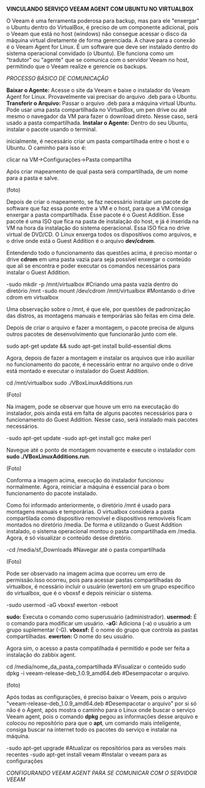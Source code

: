 **VINCULANDO SERVIÇO VEEAM AGENT COM UBUNTU NO VIRTUALBOX**

O Veeam é uma ferramenta poderosa para backup, mas para ele "enxergar" o Ubuntu dentro do VirtualBox, é preciso de um componente adicional, pois o Veeam que está no host (windows) não consegue acessar o disco da máquina virtual diretamente de forma gerenciada. A chave para a conexão é o Veeam Agent for Linux. É um software que deve ser instalado dentro do sistema operacional convidado (o Ubuntu). Ele funciona como um "tradutor" ou "agente" que se comunica com o servidor Veeam no host, permitindo que o Veeam realize e gerencie os backups.

*PROCESSO BÁSICO DE COMUNICAÇÃO*

**Baixar o Agente:** Acesse o site da Veeam e baixe o instalador do Veeam Agent for Linux. Provavelmente vai precisar do arquivo .deb para o Ubuntu.
**Transferir o Arquivo:** Passar o arquivo .deb para a máquina virtual Ubuntu. Pode usar uma pasta compartilhada no VirtualBox, um pen drive ou até mesmo o navegador da VM para fazer o download direto. Nesse caso, será usado a pasta compartilhada.
**Instalar o Agente:** Dentro do seu Ubuntu, instalar o pacote usando o terminal.

inicialmente, é necessário criar um pasta compartilhada entre o host e o Ubuntu. O caminho para isso é:

clicar na VM->Configurações->Pasta compartilha

Após criar mapeamento de qual pasta será compartilhada, de um nome para a pasta e salve.

(foto)

Depois de criar o mapeamento, se faz necessário instalar um pacote de software que faz essa ponte entre a VM e o host, para que a VM consiga enxergar a pasta compartilhada. Esse pacote é o Guest Addition. Esse pacote é uma ISO que fica na pasta de instalação do host, e já é inserida na VM na hora da instalação do sistema operacional. Essa ISO fica no drive virtual de DVD/CD. O Linux enxerga todos os dispositivos como arquivos, e o drive onde está o Guest Addition é o arquivo **dev/cdrom**.

Entendendo todo o funcionamento das questões acima, é preciso montar o drive **cdrom** em uma pasta vazia para seja possível enxergar o conteúdo que ali se encontra e poder executar os comandos necessários para instalar o Guest Addition. 

-sudo mkdir -p /mnt/virtualbox #Criando uma pasta vazia dentro do diretório /mnt
-sudo mount /dev/cdrom /mnt/virtualbox #Montando o drive cdrom em virtualbox 

Uma observação sobre o /mnt, é que ele, por questões de padronização das distros, as montagens manuais e temporárias são feitas em cima dele.

Depois de criar o arquivo e fazer a montagem, o pacote precisa de alguns outros pacotes de desenvolvimento que funcionarão junto com ele.

sudo apt-get update && sudo apt-get install build-essential dkms

Agora, depois de fazer a montagem e instalar os arquivos que irão auxiliar no funcionamento do pacote, é necessário entrar no arquivo onde o drive está montado e executar o instalador do Guest Addition.

cd /mnt/virtualbox
sudo ./VBoxLinuxAdditions.run

(Foto)

Na imagem, pode se observar que houve um erro na executação do instalador, pois ainda está em falta de alguns pacotes necessários para o funcionamento do Guest Addition. Nesse caso, será instalado mais pacotes necessários.

-sudo apt-get update
-sudo apt-get install gcc make perl

Navegue até o ponto de montagem novamente e execute o instalador com **sudo ./VBoxLinuxAdditions.run**.

(Foto)

Conforma a imagem acima, execução do instalador funcionou normalmente. Agora, reiniciar a máquina é essencial para o bom funcionamento do pacote instalado. 

Como foi informado anteriormente, o diretório /mnt é usado para montagens manuais e temporárias. O virtualbox considera a pasta compartilada como dispositivo removível e dispositivos removiveis ficam montados no diretório /media. De forma e utilizando o Guest Addition instalado, o sistema operacional montou o pasta compartilhada em /media. Agora, é só visualizar o conteúdo desse diretório.

-cd /media/sf_Downloads #Navegar até o pasta compartilhada

(Foto)

Pode ser observado na imagem acima que ocorreu um erro de permissão.Isso ocorreu, pois para acessar pastas compartilhadas do virtualbox, é ncessário incluir o usuário (ewerton) em um grupo especifico do virtualbox, que é o vboxsf e depois reiniciar o sistema.

-sudo usermod -aG vboxsf ewerton
-reboot

**sudo:** Executa o comando como superusuário (administrador).
**usermod:** É o comando para modificar um usuário.
**-aG:** Adiciona (-a) o usuário a um grupo suplementar (-G).
**vboxsf:** É o nome do grupo que controla as pastas compartilhadas.
**ewerton:** O nome do seu usuário.

Agora sim, o acesso a pasta compatilhada é permitido e pode ser feita a instalação do zabbix agent. 

cd /media/nome_da_pasta_compartilhada #Visualizar o conteúdo 
sudo dpkg -i veeam-release-deb_1.0.9_amd64.deb #Desempacotar o arquivo. 

(foto)

Após todas as configurações, é preciso baixar o Veeam, pois o arquivo "veeam-release-deb_1.0.9_amd64.deb #Desempacotar o arquivo" por si só não é o Agent, após mostra o caminho para o Linux onde buscar o serviço Veeam agent, pois o comando **dpkg** pegou as informações desse arquivo e colocou no repositório para que o **apt**, um comando mais inteligente, consiga buscar na internet todo os pacotes do serviço e instalar na máquina. 

-sudo apt-get upgrade #Atualizar os repositórios para as versões mais recentes
-sudo apt-get install veeam #Instalar o veeam para as configurações

*CONFIGURANDO VEEAM AGENT PARA SE COMUNICAR COM O SERVIDOR VEEAM*








